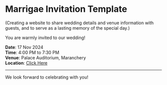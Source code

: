 # Marrigae Invitation Template
(Creating a website to share wedding details and venue information with guests, and to serve as a lasting memory of the special day.)

You are warmly invited to our wedding!

**Date**: 17 Nov 2024\
**Time**: 4:00 PM to 7:30 PM\
**Venue**: Palace Auditorium, Maranchery\
**Location**: [Click Here](https://g.co/kgs/8zQY1BH)

___

We look forward to celebrating with you!
